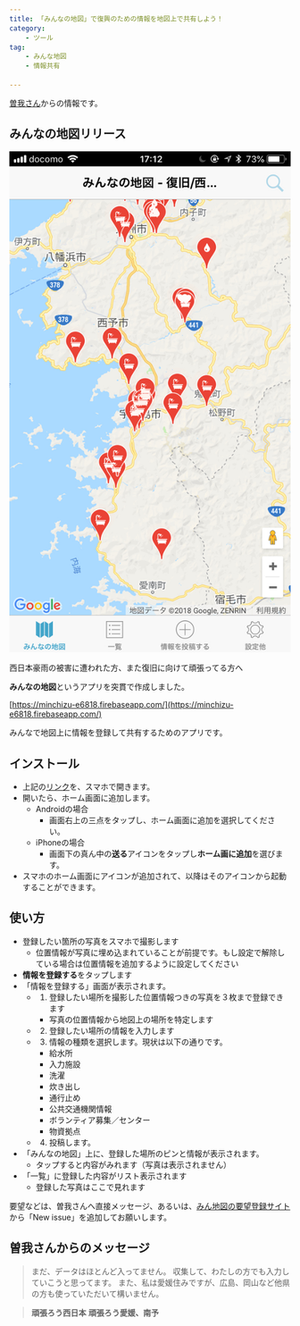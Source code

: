 ```yaml
---
title: 「みんなの地図」で復興のための情報を地図上で共有しよう！
category:
    - ツール
tag:
    - みんな地図
    - 情報共有

---
```

[曽我さん](https://www.facebook.com/hitomi.soga/posts/1727138100705740)からの情報です。

## みんなの地図リリース

![みんなの地図](/assets/images/minnanochizu.jpeg)

西日本豪雨の被害に遭われた方、また復旧に向けて頑張ってる方へ

**みんなの地図**というアプリを突貫で作成しました。

[https://minchizu-e6818.firebaseapp.com/](https://minchizu-e6818.firebaseapp.com/)

みんなで地図上に情報を登録して共有するためのアプリです。


## インストール

- 上記の[リンク](https://minchizu-e6818.firebaseapp.com/)を、スマホで開きます。
- 開いたら、ホーム画面に追加します。
    - Androidの場合
        - 画面右上の三点をタップし、ホーム画面に追加を選択してください。
    - iPhoneの場合
        - 画面下の真ん中の**送る**アイコンをタップし**ホーム画に追加**を選びます。
- スマホのホーム画面にアイコンが追加されて、以降はそのアイコンから起動することができます。

## 使い方

- 登録したい箇所の写真をスマホで撮影します
    - 位置情報が写真に埋め込まれていることが前提です。もし設定で解除している場合は位置情報を追加するように設定してください
- **情報を登録する**をタップします
- 「情報を登録する」画面が表示されます。
    - 1) 登録したい場所を撮影した位置情報つきの写真を３枚まで登録できます
        - 写真の位置情報から地図上の場所を特定します
    - 2) 登録したい場所の情報を入力します
    - 3) 情報の種類を選択します。現状は以下の通りです。
        - 給水所
        - 入力施設
        - 洗濯
        - 炊き出し
        - 通行止め
        - 公共交通機関情報
        - ボランティア募集／センター
        - 物資拠点
    - 4) 投稿します。
- 「みんなの地図」上に、登録した場所のピンと情報が表示されます。
    - タップすると内容がみれます（写真は表示されません）
- 「一覧」に登録した内容がリスト表示されます
    - 登録した写真はここで見れます

要望などは、曽我さんへ直接メッセージ、あるいは、[みん地図の要望登録サイト](https://github.com/daichancorgi/minchizu/issues)から「New issue」を追加してお願いします。

## 曽我さんからのメッセージ

> まだ、データはほとんど入ってません。
> 収集して、わたしの方でも入力していこうと思ってます。
> また、私は愛媛住みですが、広島、岡山など他県の方も使っていただいて構いません。

> **頑張ろう西日本**
> **頑張ろう愛媛、南予**
